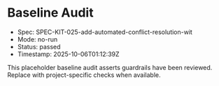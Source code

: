 # Baseline Audit

- Spec: SPEC-KIT-025-add-automated-conflict-resolution-wit
- Mode: no-run
- Status: passed
- Timestamp: 2025-10-06T01:12:39Z

This placeholder baseline audit asserts guardrails have been reviewed. Replace with project-specific checks when available.
